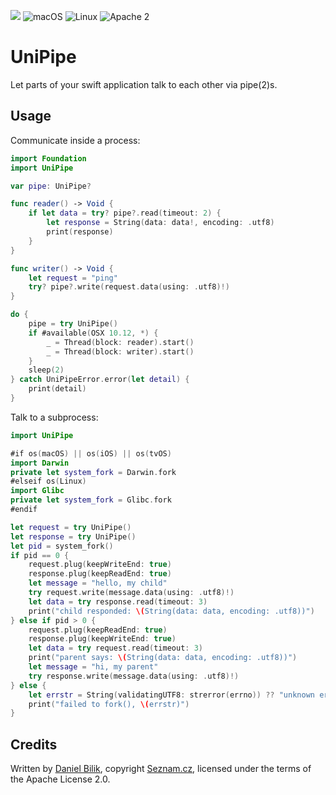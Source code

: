 ![](https://img.shields.io/badge/Swift-4.1-orange.svg?style=flat)
![macOS](https://img.shields.io/badge/os-macOS-green.svg?style=flat)
![Linux](https://img.shields.io/badge/os-linux-green.svg?style=flat)
![Apache 2](https://img.shields.io/badge/license-Apache2-blue.svg?style=flat)

# UniPipe

Let parts of your swift application talk to each other via pipe(2)s.

## Usage

Communicate inside a process:

```swift
import Foundation
import UniPipe

var pipe: UniPipe?

func reader() -> Void {
	if let data = try? pipe?.read(timeout: 2) {
		let response = String(data: data!, encoding: .utf8)
		print(response)
	}
}

func writer() -> Void {
	let request = "ping"
	try? pipe?.write(request.data(using: .utf8)!)
}

do {
	pipe = try UniPipe()
	if #available(OSX 10.12, *) {
		_ = Thread(block: reader).start()
		_ = Thread(block: writer).start()
	}
	sleep(2)
} catch UniPipeError.error(let detail) {
	print(detail)
}
```

Talk to a subprocess:

```swift
import UniPipe

#if os(macOS) || os(iOS) || os(tvOS)
import Darwin
private let system_fork = Darwin.fork
#elseif os(Linux)
import Glibc
private let system_fork = Glibc.fork
#endif

let request = try UniPipe()
let response = try UniPipe()
let pid = system_fork()
if pid == 0 {
	request.plug(keepWriteEnd: true)
	response.plug(keepReadEnd: true)
	let message = "hello, my child"
	try request.write(message.data(using: .utf8)!)
	let data = try response.read(timeout: 3)
	print("child responded: \(String(data: data, encoding: .utf8))")
} else if pid > 0 {
	request.plug(keepReadEnd: true)
	response.plug(keepWriteEnd: true)
	let data = try request.read(timeout: 3)
	print("parent says: \(String(data: data, encoding: .utf8))")
	let message = "hi, my parent"
	try response.write(message.data(using: .utf8)!)
} else {
	let errstr = String(validatingUTF8: strerror(errno)) ?? "unknown error"
	print("failed to fork(), \(errstr)")
}
```

## Credits

Written by [Daniel Bilik](https://github.com/ddbilik/), copyright [Seznam.cz](https://onas.seznam.cz/en/), licensed under the terms of the Apache License 2.0.
